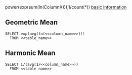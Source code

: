 power(exp(sum(ln(ColumnX))),1/count(*))
[basic information](https://alexkritchevsky.com/2018/06/15/geometric-mean.html)
## Geometric Mean
```
SELECT exp(avg(ln(<<column_name>>)))
  FROM <<table_name>>
```

## Harmonic Mean
```
SELECT 1/(avg(1/<<column_name>>))
  FROM <<table name>>
```